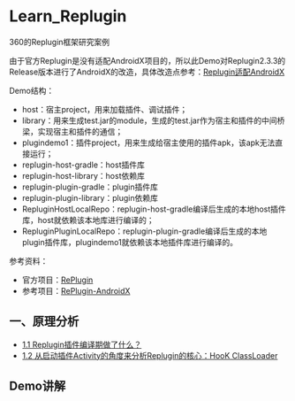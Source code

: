 # Learn_Replugin

360的Replugin框架研究案例 

由于官方Replugin是没有适配AndroidX项目的，所以此Demo对Replugin2.3.3的Release版本进行了AndroidX的改造，具体改造点参考：[Replugin适配AndroidX](README0_1.md)

Demo结构：
* host：宿主project，用来加载插件、调试插件；
* library：用来生成test.jar的module，生成的test.jar作为宿主和插件的中间桥梁，实现宿主和插件的通信；
* plugindemo1：插件project，用来生成给宿主使用的插件apk，该apk无法直接运行；
* replugin-host-gradle：host插件库
* replugin-host-library：host依赖库
* replugin-plugin-gradle：plugin插件库
* replugin-plugin-library：plugin依赖库
* RepluginHostLocalRepo：replugin-host-gradle编译后生成的本地host插件库，host就依赖该本地库进行编译的；
* RepluginPluginLocalRepo：replugin-plugin-gradle编译后生成的本地plugin插件库，plugindemo1就依赖该本地插件库进行编译的。

参考资料：
* 官方项目：[RePlugin](https://github.com/Qihoo360/RePlugin)
* 参考项目：[RePlugin-AndroidX](https://github.com/froyohuang/RePlugin-AndroidX)


## 一、原理分析

* [1.1  Replugin插件编译期做了什么？](README1_1.md)
* [1.2  从启动插件Activity的角度来分析Replugin的核心：HooK ClassLoader](README1_2.md)

## Demo讲解
